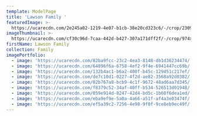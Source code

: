 ```yaml
---
template: ModelPage
title: 'Lawson Family '
featuredImage: >-
  https://ucarecdn.com/2e245a02-1219-4e07-b1cb-38e20cd323c6/-/crop/2309x1407/0,114/-/preview/
imageThumbnail: >-
  https://ucarecdn.com/cf30c96d-7caa-442d-b427-307a171dff2f/-/crop/974x1732/706,0/-/preview/
firstName: Lawson Family
collection: Family
imagePortfolio:
  - image: 'https://ucarecdn.com/82ba9fcc-23c2-4ea3-8148-db1d36234474/'
  - image: 'https://ucarecdn.com/64896f6a-6758-4ef2-9f4e-6941447cc69b/'
  - image: 'https://ucarecdn.com/132b4ac1-b6a2-400f-b45c-129451c217ef/'
  - image: 'https://ucarecdn.com/de7c10d1-0227-4f2d-ae82-3568a92d0382/'
  - image: 'https://ucarecdn.com/02b767a8-bcb9-4c1f-9672-48ad6aa7d345/'
  - image: 'https://ucarecdn.com/f8379c52-34af-40ff-b534-526513d01948/'
  - image: 'https://ucarecdn.com/059e914d-8247-42d4-bd5c-1b60f6dea1ed/'
  - image: 'https://ucarecdn.com/eba9ef9e-5a0a-4a66-a51f-af4a3e03474f/'
  - image: 'https://ucarecdn.com/ef5a39c2-7256-4e98-9f0f-9ce8eb9ec49f/'
---
```


